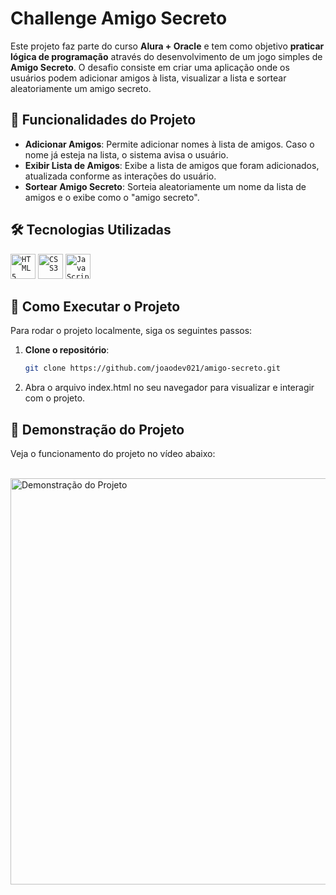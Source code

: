 # Challenge Amigo Secreto

Este projeto faz parte do curso **Alura + Oracle** e tem como objetivo **praticar lógica de programação** através do desenvolvimento de um jogo simples de **Amigo Secreto**. O desafio consiste em criar uma aplicação onde os usuários podem adicionar amigos à lista, visualizar a lista e sortear aleatoriamente um amigo secreto.

## 🔨 Funcionalidades do Projeto

- **Adicionar Amigos**: Permite adicionar nomes à lista de amigos. Caso o nome já esteja na lista, o sistema avisa o usuário.
- **Exibir Lista de Amigos**: Exibe a lista de amigos que foram adicionados, atualizada conforme as interações do usuário.
- **Sortear Amigo Secreto**: Sorteia aleatoriamente um nome da lista de amigos e o exibe como o "amigo secreto".

## 🛠 Tecnologias Utilizadas

<code><img src="https://cdn.jsdelivr.net/gh/devicons/devicon@latest/icons/html5/html5-original.svg" width="40" height="40" title = "HTML5"/></code>
<code><img src="https://cdn.jsdelivr.net/gh/devicons/devicon@latest/icons/css3/css3-original.svg" width="40" height="40" title = "CSS3"/></code>
<code><img src="https://cdn.jsdelivr.net/gh/devicons/devicon@latest/icons/javascript/javascript-plain.svg" width="40" height="40" title = "JavaScript"/></code>


## 🚀 Como Executar o Projeto

Para rodar o projeto localmente, siga os seguintes passos:

1. **Clone o repositório**:
   ```bash
   git clone https://github.com/joaodev021/amigo-secreto.git

2. Abra o arquivo index.html no seu navegador para visualizar e interagir com o projeto.

## 🎥 Demonstração do Projeto

Veja o funcionamento do projeto no vídeo abaixo:

<br> <img align="center" src="https://github.com/joaodev021/amigo-secreto/blob/main/assets/Design%20sem%20nome%20(1).gif" alt="Demonstração do Projeto" width="650" />
